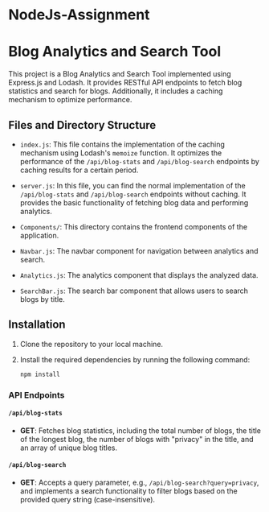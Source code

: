 # NodeJs-Assignment

# Blog Analytics and Search Tool

This project is a Blog Analytics and Search Tool implemented using Express.js and Lodash. It provides RESTful API endpoints to fetch blog statistics and search for blogs. Additionally, it includes a caching mechanism to optimize performance.

## Files and Directory Structure

- `index.js`: This file contains the implementation of the caching mechanism using Lodash's `memoize` function. It optimizes the performance of the `/api/blog-stats` and `/api/blog-search` endpoints by caching results for a certain period.

- `server.js`: In this file, you can find the normal implementation of the `/api/blog-stats` and `/api/blog-search` endpoints without caching. It provides the basic functionality of fetching blog data and performing analytics.

- `Components/`: This directory contains the frontend components of the application.

- `Navbar.js`: The navbar component for navigation between analytics and search.

- `Analytics.js`: The analytics component that displays the analyzed data.

- `SearchBar.js`: The search bar component that allows users to search blogs by title.


## Installation

1. Clone the repository to your local machine.

2. Install the required dependencies by running the following command:
   ```bash
   npm install
### API Endpoints

#### `/api/blog-stats`

- **GET**: Fetches blog statistics, including the total number of blogs, the title of the longest blog, the number of blogs with "privacy" in the title, and an array of unique blog titles.

#### `/api/blog-search`

- **GET**: Accepts a query parameter, e.g., `/api/blog-search?query=privacy`, and implements a search functionality to filter blogs based on the provided query string (case-insensitive).
